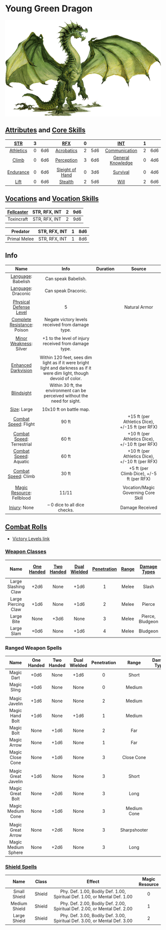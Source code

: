 # Young Green Dragon

![img](./YoungGreenDragon.png)

## [Attributes](./../../../../../CoreRules/GeneralRules/Attributes.md) and [Core Skills](./../../../../../CoreRules/GeneralRules/CoreSkills.md)

|  [STR](./../../../../../CoreRules/GeneralRules/Attributes.md#strength-str)  | 3 |    |         [RFX](./../../../../../CoreRules/GeneralRules/Attributes.md#reflex-rfx)         | 0 |    |        [INT](./../../../../../CoreRules/GeneralRules/Attributes.md#intelligence-int)        | 1 |    |
| :-----------------------------------------------------------------------: | :-: | :-: | :-----------------------------------------------------------------------------------: | :-: | :-: | :---------------------------------------------------------------------------------------: | :-: | :-: |
| [Athletics](./../../../../../CoreRules/GeneralRules/CoreSkills.md#athletics) | 0 | 6d6 |      [Acrobatics](./../../../../../CoreRules/GeneralRules/CoreSkills.md#acrobatics)      | 2 | 5d6 |     [Communication](./../../../../../CoreRules/GeneralRules/CoreSkills.md#communication)     | 2 | 6d6 |
|     [Climb](./../../../../../CoreRules/GeneralRules/CoreSkills.md#climb)     | 0 | 6d6 |      [Perception](./../../../../../CoreRules/GeneralRules/CoreSkills.md#perception)      | 3 | 6d6 | [General Knowledge](./../../../../../CoreRules/GeneralRules/CoreSkills.md#general-knowledge) | 0 | 4d6 |
| [Endurance](./../../../../../CoreRules/GeneralRules/CoreSkills.md#endurance) | 0 | 6d6 | [Sleight of Hand](./../../../../../CoreRules/GeneralRules/CoreSkills.md#sleight-of-hand) | 0 | 3d6 |          [Survival](./../../../../../CoreRules/GeneralRules/CoreSkills.md#survival)          | 0 | 4d6 |
|      [Lift](./../../../../../CoreRules/GeneralRules/CoreSkills.md#lift)      | 0 | 6d6 |         [Stealth](./../../../../../CoreRules/GeneralRules/CoreSkills.md#stealth)         | 2 | 5d6 |              [Will](./../../../../../CoreRules/GeneralRules/CoreSkills.md#will)              | 2 | 6d6 |

## [Vocations](./../../../../../CoreRules/GeneralRules/Vocations.md) and [Vocation Skills](./../../../../../CoreRules/GeneralRules/Vocations.md#vocation-skills)

| [Fellcaster](./../../../MagicSystems/Fellcraft/Fellcraft.md) | STR, RFX, INT | 2 | 9d6 |
| :-------------------------------------------------------: | :-----------: | :-: | :-: |
|                        Toxincraft                        | STR, RFX, INT | 2 | 9d6 |

| Predator | STR, RFX, INT | 1 | 8d6 |
| :------: | :-----------: | :-: | :-: |
|   Primal Melee   | STR, RFX, INT | 1 | 8d6 |

## Info

|                                                  Name                                                  |                                                           Info                                                           | Duration |                      Source                      |
| :-----------------------------------------------------------------------------------------------------: | :----------------------------------------------------------------------------------------------------------------------: | :------: | :----------------------------------------------: |
|                          [Language](./../../../Languages/Languages.md): Babelish                          |                                                   Can speak Babelish.                                                   |          |                                                  |
|                          [Language](./../../../Languages/Languages.md): Draconic                          |                                                   Can speak Draconic.                                                   |          |                                                  |
|                                                                                                        |                                                                                                                          |          |                                                  |
| [Physical Defense Level](./../../../../../CoreRules/CombatRules/DefenseAndPenetration.md#physical-defense) |                                                            5                                                            |          |                  Natural Armor                  |
|       [Complete Resistance](./../../../../../CoreRules/CombatRules/WeaknessAndResistance.md): Poison       |                                     Negate victory levels received from damage type.                                     |          |                                                  |
|                                                                                                        |                                                                                                                          |          |                                                  |
|         [Minor Weakness](./../../../../../CoreRules/CombatRules/WeaknessAndResistance.md): Silver         |                                  +1 to the level of injury received from damage type.                                  |          |                                                  |
|                                                                                                        |                                                                                                                          |          |                                                  |
|        [Enhanced Darkvision](./../../../../../CoreRules/AdvancedRules/VisionAndLight.md#darkvision)        | Within 120 feet, sees dim light as if it were bright light and darkness as if it were dim light, though devoid of color. |          |                                                  |
|            [Blindsight](./../../../../../CoreRules/AdvancedRules/VisionAndLight.md#blindsight)            |                        Within 30 ft, the environment can be perceived without the need for sight.                        |          |                                                  |
|                                                                                                        |                                                                                                                          |          |                                                  |
|                  [Size](./../../../../../CoreRules/CombatRules/BattleMap.md#size): Large                  |                                                 10x10 ft on battle map.                                                 |          |                                                  |
|         [Combat Speed](./../../../../../CoreRules/CombatRules/CombatSpeed.md#combat-speeds): Flight         |                                                          90 ft                                                          |          | +15 ft (per Athletics Dice), +/-15 ft (per RFX) |
|      [Combat Speed](./../../../../../CoreRules/CombatRules/CombatSpeed.md#combat-speeds): Terrestrial      |                                                          60 ft                                                          |          | +10 ft (per Athletics Dice), +/-10 ft (per RFX) |
|        [Combat Speed](./../../../../../CoreRules/CombatRules/CombatSpeed.md#combat-speeds): Aquatic        |                                                          60 ft                                                          |          | +10 ft (per Athletics Dice), +/-10 ft (per RFX) |
|         [Combat Speed](./../../../../../CoreRules/CombatRules/CombatSpeed.md#combat-speeds): Climb         |                                                          30 ft                                                          |          |    +5 ft (per Climb Dice), +/-5 ft (per RFX)    |
|                                                                                                        |                                                                                                                          |          |                                                  |
|            [Magic Resource](./../../../../../CoreRules/MagicRules/MagicResource.md): Fellblood            |                                                          11/11                                                          |          |       Vocation/Magic Governing Core Skill       |
|                      [Injury](./../../../../../CoreRules/CombatRules/Injury.md): None                      |                                              – 0 dice to all dice checks.                                              |          |                 Damage Received                 |

## [Combat Rolls](./../../../../../CoreRules/CombatRules/CombatRolls.md)

- [Victory Levels link](./../../../../../CoreRules/CombatRules/VictoryLevels.md)

### [Weapon Classes](./../../../../../CoreRules/CombatRules/WeaponClasses.md)

|        Name        | [One<br />Handed](./../../../../../CoreRules/CombatRules/WeaponClasses.md#one-handed) | [Two<br />Handed](./../../../../../CoreRules/CombatRules/WeaponClasses.md#two-handed) | [Dual<br />Wielded](./../../../../../CoreRules/CombatRules/WeaponClasses.md#dual-wielded) | [Penetration](./../../../../../CoreRules/CombatRules/DefenseAndPenetration.md#penetration) | [Range](./../../../../../CoreRules/CombatRules/Range.md) | [Damage<br />Types](./../../../../../CoreRules/CombatRules/DamageTypes.md) | [Engageable<br />Opponents](./../../../../../CoreRules/CombatRules/EngageableOpponents.md) | [Area Of<br />Effect](./../../../../../CoreRules/CombatRules/AreaOfEffect.md) | [Weapon<br />Resource](./../../../../../CoreRules/CombatRules/WeaponClasses.md#weapon-resources) |
| :-----------------: | :--------------------------------------------------------------------------------: | :--------------------------------------------------------------------------------: | :------------------------------------------------------------------------------------: | :-------------------------------------------------------------------------------------: | :---------------------------------------------------: | :---------------------------------------------------------------------: | :-------------------------------------------------------------------------------------: | :------------------------------------------------------------------------: | :-------------------------------------------------------------------------------------------: |
| Large Slashing Claw |                                        +2d6                                        |                                        None                                        |                                          +1d6                                          |                                            1                                            |                         Melee                         |                                  Slash                                  |                                          Rapid                                          |                                    None                                    |                                             None                                             |
| Large Piercing Claw |                                        +1d6                                        |                                        None                                        |                                          +1d6                                          |                                            2                                            |                         Melee                         |                                 Pierce                                 |                                          Rapid                                          |                                    None                                    |                                             None                                             |
|     Large Bite     |                                        None                                        |                                        +3d6                                        |                                          None                                          |                                            3                                            |                         Melee                         |                            Pierce, Bludgeon                            |                                       Rapid Max 2                                       |                                    None                                    |                                             None                                             |
|     Large Slam     |                                        +0d6                                        |                                        None                                        |                                          +1d6                                          |                                            4                                            |                         Melee                         |                                Bludgeon                                |                                          Rapid                                          |                                    None                                    |                                             None                                             |

### Ranged Weapon Spells

|               Name               | One<br />Handed | Two<br />Handed | Dual<br />Wielded | Penetration |    Range    | Damage<br />Types | Engageable<br />Opponents | Area Of<br />Effect | Magic<br />Resource |
| :------------------------------: | :-------------: | :-------------: | :---------------: | :---------: | :----------: | :---------------: | :-----------------------: | :-----------------: | :-----------------: |
| Magic Dart |      +0d6      |      None      |       +1d6       |      0      |    Short    |                  |           Quick           |        None        |          0          |
|            Magic Sling            |      +0d6      |      None      |       None       |      0      |    Medium    |                  |         Standard         |        None        |          0          |
|                                  |                |                |                  |            |              |                  |                          |                    |                    |
|     Magic Javelin     |      +1d6      |      None      |       None       |      2      |    Medium    |                  |         Standard         |        None        |          1          |
|        Magic Hand Bolt        |      +1d6      |      None      |       +1d6       |      1      |    Medium    |                  |         Standard         |        None        |          1          |
|       Magic Bolt       |      None      |      +1d6      |       None       |      2      |     Far     |                  |          Loading          |        None        |          1          |
|          Magic Arrow          |      None      |      +1d6      |       None       |      1      |     Far     |                  |           Quick           |        None        |          1          |
|         Magic Close Cone         |      None      |      +1d6      |       None       |      3      |  Close Cone  |                  |             1             |  Cone Calculation  |          1          |
|                                  |                |                |                  |            |              |                  |                          |                    |                    |
|     Magic Great Javelin     |      +1d6      |      None      |       None       |      3      |    Short    |                  |         Standard         |        None        |          2          |
|       Magic Great Bolt       |      None      |      +2d6      |       None       |      3      |     Long     |                  |      Complex Loading      |        None        |          2          |
|         Magic Medium Cone         |      None      |      +1d6      |       None       |      3      | Medium Cone |                  |             1             |  Cone Calculation  |          2          |
|                                  |                |                |                  |            |              |                  |                          |                    |                    |
|          Magic Great Arrow          |      None      |      +2d6      |       None       |      3      | Sharpshooter |                  |         Standard         |        None        |          3          |
|        Magic Medium Sphere        |      None      |      +2d6      |       None       |      3      |     Long     |                  |             1             | Sphere Calculation |          3          |
### [Shield Spells](./../../../../../CoreRules/MagicRules/Spells.md#shield-spells)

|     Name     | Class |                                   Effect                                   | Magic<br />Resource |
| :-----------: | :----: | :-------------------------------------------------------------------------: | :-----------------: |
| Small Shield | Shield | Phy. Def. 1.00, Bodily Def. 1.00, Spiritual Def. 1.00, or Mental Def. 1.00 |          0          |
| Medium Shield | Shield | Phy. Def. 2.00, Bodily Def. 2.00, Spiritual Def. 2.00, or Mental Def. 2.00 |          1          |
| Large Shield | Shield | Phy. Def. 3.00, Bodily Def. 3.00, Spiritual Def. 3.00, or Mental Def. 3.00 |          2          |
